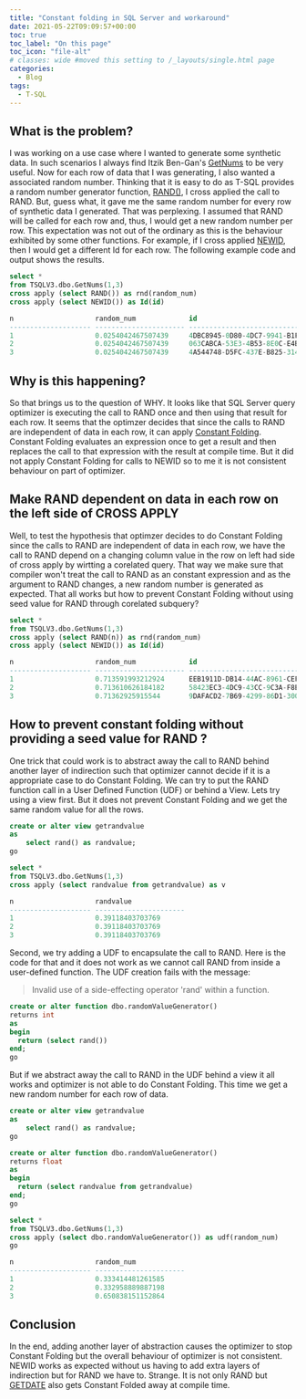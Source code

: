 ```yaml
---
title: "Constant folding in SQL Server and workaround"
date: 2021-05-22T09:09:57+00:00
toc: true
toc_label: "On this page"
toc_icon: "file-alt"
# classes: wide #moved this setting to /_layouts/single.html page
categories:
  - Blog
tags:
  - T-SQL
---
```


## What is the problem?

I was working on a use case where I wanted to generate some synthetic data. In such scenarios I always find Itzik Ben-Gan's [GetNums](https://tsql.solidq.com/SourceCodes/GetNums.txt) to be very useful. Now for each row of data that I was generating, I also wanted a associated random number. Thinking that it is easy to do as T-SQL provides a random number generator function, [RAND()](https://docs.microsoft.com/en-us/sql/t-sql/functions/rand-transact-sql?view=sql-server-ver15), I cross applied the call to RAND. But, guess what, it gave me the same  random number for every row of synthetic data I generated. That was perplexing. I assumed that RAND will be called for each row and, thus, I would get a new random number per row. This expectation was not out of the ordinary as this is the behaviour exhibited by some other functions. For example, if I cross applied [NEWID](https://docs.microsoft.com/en-us/sql/t-sql/functions/newid-transact-sql?view=sql-server-ver15), then I would get a different Id for each row. The following example code and output shows the results.

```sql
select *
from TSQLV3.dbo.GetNums(1,3) 
cross apply (select RAND()) as rnd(random_num)
cross apply (select NEWID()) as Id(id)

n                    random_num             id
-------------------- ---------------------- ------------------------------------
1                    0.0254042467507439     4DBC8945-0D80-4DC7-9941-B1F7984B111E
2                    0.0254042467507439     063CABCA-53E3-4B53-8E0C-E4B70186E6D4
3                    0.0254042467507439     4A544748-D5FC-437E-B825-314CE8BA0468
```

## Why is this happening?

So that brings us to the question of WHY. It looks like that SQL Server query optimizer is executing the call to RAND once and then using that result for each row. It seems that the optimzer decides that since the calls to RAND are independent of data in each row, it can apply [Constant Folding](https://en.wikipedia.org/wiki/Constant_folding). Constant Folding evaluates an expression once to get a result and then replaces the call to that expression with the result at compile time. But it did not apply Constant Folding for calls to NEWID so to me it is not consistent behaviour on part of optimizer.

## Make RAND dependent on data in each row on the left side of CROSS APPLY

Well, to test the hypothesis that optimzer decides to do Constant Folding since the calls to RAND are independent of data in each row, we have the call to RAND depend on a changing column value in the row on left had side of cross apply by wirtting a corelated query. That way we make sure that compiler won't treat the call to RAND as an constant expression and as the argument to RAND changes, a new random number is generated as expected. That all works but how to prevent Constant Folding without using seed value for RAND through corelated subquery?

```sql
select *
from TSQLV3.dbo.GetNums(1,3) 
cross apply (select RAND(n)) as rnd(random_num)
cross apply (select NEWID()) as Id(id)

n                    random_num             id
-------------------- ---------------------- ------------------------------------
1                    0.713591993212924      EEB1911D-DB14-44AC-8961-CEFD91902A54
2                    0.713610626184182      58423EC3-4DC9-43CC-9C3A-F8E8F0E9EC03
3                    0.71362925915544       9DAFACD2-7B69-4299-86D1-300147F0CF96
```

## How to prevent constant folding without providing a seed value for RAND ?

One trick that could work is to abstract away the call to RAND behind another layer of indirection such that optimizer cannot decide if it is a appropriate case to do Constant Folding. We can try to put the RAND function call in a User Defined Function (UDF) or behind a View. Lets try using a view first. But it does not prevent Constant Folding and we get the same random value for all the rows.

```sql
create or alter view getrandvalue
as
	select rand() as randvalue;
go

select *
from TSQLV3.dbo.GetNums(1,3) 
cross apply (select randvalue from getrandvalue) as v

n                    randvalue
-------------------- ----------------------
1                    0.39118403703769
2                    0.39118403703769
3                    0.39118403703769

```

Second, we try adding a UDF to encapsulate the call to RAND. Here is the code for that and it does not work as we cannot call RAND from inside a user-defined function. The UDF creation fails with the message:
> Invalid use of a side-effecting operator 'rand' within a function.

```sql
create or alter function dbo.randomValueGenerator() 
returns int
as
begin
  return (select rand())
end;
go
```

But if we abstract away the call to RAND in the UDF behind a view it all works and optimizer is not able to do Constant Folding. This time we get a new random number for each row of data.

```sql
create or alter view getrandvalue
as
	select rand() as randvalue;
go

create or alter function dbo.randomValueGenerator() 
returns float
as
begin
  return (select randvalue from getrandvalue)
end;
go

select *
from TSQLV3.dbo.GetNums(1,3) 
cross apply (select dbo.randomValueGenerator()) as udf(random_num) 
go

n                    random_num
-------------------- ----------------------
1                    0.333414481261585
2                    0.332958889887198
3                    0.650838151152864
```

## Conclusion

In the end, adding another layer of abstraction causes the optimizer to stop Constant Folding but the overall behaviour of optimizer is not consistent. NEWID works as expected without us having to add extra layers of indirection but for RAND we have to. Strange. It is not only RAND but [GETDATE](https://docs.microsoft.com/en-us/sql/t-sql/functions/getdate-transact-sql?view=sql-server-ver15) also gets Constant Folded away at compile time.
